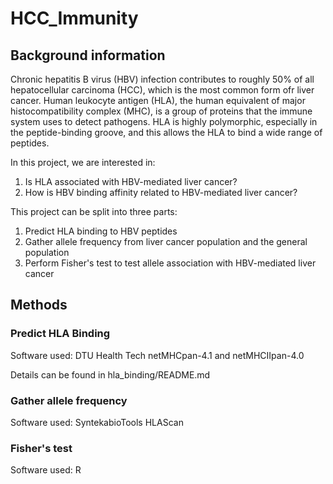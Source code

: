# HCC_Immunity

## Background information
Chronic hepatitis B virus (HBV) infection contributes to roughly 50% of all hepatocellular carcinoma (HCC), which is the most common form ofr liver cancer. Human leukocyte antigen (HLA), the human equivalent of major histocompatibility complex (MHC), is a group of proteins that the immune system uses to detect pathogens. HLA is highly polymorphic, especially in the peptide-binding groove, and this allows the HLA to bind a wide range of peptides. 

In this project, we are interested in:
1. Is HLA associated with HBV-mediated liver cancer?
2. How is HBV binding affinity related to HBV-mediated liver cancer? 

This project can be split into three parts:
1. Predict HLA binding to HBV peptides
2. Gather allele frequency from liver cancer population and the general population
3. Perform Fisher's test to test allele association with HBV-mediated liver cancer

## Methods
### Predict HLA Binding
Software used: DTU Health Tech netMHCpan-4.1 and netMHCIIpan-4.0

Details can be found in hla_binding/README.md

### Gather allele frequency
Software used: SyntekabioTools HLAScan

### Fisher's test
Software used: R
